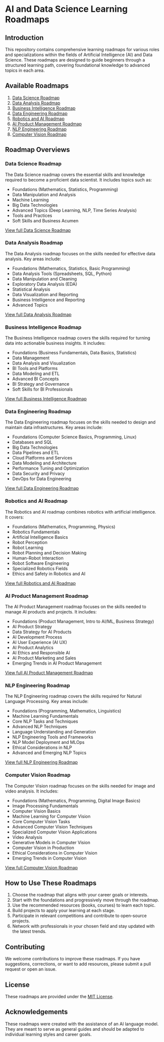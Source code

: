 # AI and Data Science Learning Roadmaps

## Introduction

This repository contains comprehensive learning roadmaps for various roles and specializations within the fields of Artificial Intelligence (AI) and Data Science. These roadmaps are designed to guide beginners through a structured learning path, covering foundational knowledge to advanced topics in each area.

## Available Roadmaps

1. [Data Science Roadmap](#data-science-roadmap)
2. [Data Analysis Roadmap](#data-analysis-roadmap)
3. [Business Intelligence Roadmap](#business-intelligence-roadmap)
4. [Data Engineering Roadmap](#data-engineering-roadmap)
5. [Robotics and AI Roadmap](#robotics-and-ai-roadmap)
6. [AI Product Management Roadmap](#ai-product-management-roadmap)
7. [NLP Engineering Roadmap](#nlp-engineering-roadmap)
8. [Computer Vision Roadmap](#computer-vision-roadmap)

## Roadmap Overviews

### Data Science Roadmap

The Data Science roadmap covers the essential skills and knowledge required to become a proficient data scientist. It includes topics such as:

- Foundations (Mathematics, Statistics, Programming)
- Data Manipulation and Analysis
- Machine Learning
- Big Data Technologies
- Advanced Topics (Deep Learning, NLP, Time Series Analysis)
- Tools and Practices
- Soft Skills and Business Acumen

[View full Data Science Roadmap](data-science-roadmap.md)

### Data Analysis Roadmap

The Data Analysis roadmap focuses on the skills needed for effective data analysis. Key areas include:

- Foundations (Mathematics, Statistics, Basic Programming)
- Data Analysis Tools (Spreadsheets, SQL, Python)
- Data Manipulation and Cleaning
- Exploratory Data Analysis (EDA)
- Statistical Analysis
- Data Visualization and Reporting
- Business Intelligence and Reporting
- Advanced Topics

[View full Data Analysis Roadmap](data-analysis-roadmap.md)

### Business Intelligence Roadmap

The Business Intelligence roadmap covers the skills required for turning data into actionable business insights. It includes:

- Foundations (Business Fundamentals, Data Basics, Statistics)
- Data Management
- Data Analysis and Visualization
- BI Tools and Platforms
- Data Modeling and ETL
- Advanced BI Concepts
- BI Strategy and Governance
- Soft Skills for BI Professionals

[View full Business Intelligence Roadmap](business-intelligence-roadmap.md)

### Data Engineering Roadmap

The Data Engineering roadmap focuses on the skills needed to design and maintain data infrastructures. Key areas include:

- Foundations (Computer Science Basics, Programming, Linux)
- Databases and SQL
- Big Data Technologies
- Data Pipelines and ETL
- Cloud Platforms and Services
- Data Modeling and Architecture
- Performance Tuning and Optimization
- Data Security and Privacy
- DevOps for Data Engineering

[View full Data Engineering Roadmap](data-engineering-roadmap.md)

### Robotics and AI Roadmap

The Robotics and AI roadmap combines robotics with artificial intelligence. It covers:

- Foundations (Mathematics, Programming, Physics)
- Robotics Fundamentals
- Artificial Intelligence Basics
- Robot Perception
- Robot Learning
- Robot Planning and Decision Making
- Human-Robot Interaction
- Robot Software Engineering
- Specialized Robotics Fields
- Ethics and Safety in Robotics and AI

[View full Robotics and AI Roadmap](robotics-ai-roadmap.md)

### AI Product Management Roadmap

The AI Product Management roadmap focuses on the skills needed to manage AI products and projects. It includes:

- Foundations (Product Management, Intro to AI/ML, Business Strategy)
- AI Product Strategy
- Data Strategy for AI Products
- AI Development Process
- AI User Experience (AI UX)
- AI Product Analytics
- AI Ethics and Responsible AI
- AI Product Marketing and Sales
- Emerging Trends in AI Product Management

[View full AI Product Management Roadmap](ai-product-management-roadmap.md)

### NLP Engineering Roadmap

The NLP Engineering roadmap covers the skills required for Natural Language Processing. Key areas include:

- Foundations (Programming, Mathematics, Linguistics)
- Machine Learning Fundamentals
- Core NLP Tasks and Techniques
- Advanced NLP Techniques
- Language Understanding and Generation
- NLP Engineering Tools and Frameworks
- NLP Model Deployment and MLOps
- Ethical Considerations in NLP
- Advanced and Emerging NLP Topics

[View full NLP Engineering Roadmap](nlp-engineering-roadmap.md)

### Computer Vision Roadmap

The Computer Vision roadmap focuses on the skills needed for image and video analysis. It includes:

- Foundations (Mathematics, Programming, Digital Image Basics)
- Image Processing Fundamentals
- Computer Vision Basics
- Machine Learning for Computer Vision
- Core Computer Vision Tasks
- Advanced Computer Vision Techniques
- Specialized Computer Vision Applications
- Video Analysis
- Generative Models in Computer Vision
- Computer Vision in Production
- Ethical Considerations in Computer Vision
- Emerging Trends in Computer Vision

[View full Computer Vision Roadmap](computer-vision-roadmap.md)

## How to Use These Roadmaps

1. Choose the roadmap that aligns with your career goals or interests.
2. Start with the foundations and progressively move through the roadmap.
3. Use the recommended resources (books, courses) to learn each topic.
4. Build projects to apply your learning at each stage.
5. Participate in relevant competitions and contribute to open-source projects.
6. Network with professionals in your chosen field and stay updated with the latest trends.

## Contributing

We welcome contributions to improve these roadmaps. If you have suggestions, corrections, or want to add resources, please submit a pull request or open an issue.

## License

These roadmaps are provided under the [MIT License](LICENSE).

## Acknowledgements

These roadmaps were created with the assistance of an AI language model. They are meant to serve as general guides and should be adapted to individual learning styles and career goals.
